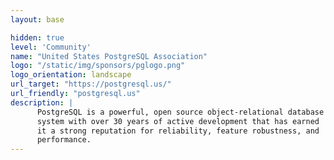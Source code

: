 ```yaml
---
layout: base

hidden: true
level: 'Community'
name: "United States PostgreSQL Association"
logo: "/static/img/sponsors/pglogo.png"
logo_orientation: landscape
url_target: "https://postgresql.us/"
url_friendly: "postgresql.us"
description: |
      PostgreSQL is a powerful, open source object-relational database
      system with over 30 years of active development that has earned
      it a strong reputation for reliability, feature robustness, and
      performance.
---
```

